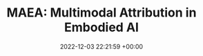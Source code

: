 ---
layout: post
categories: talks
date: 2022-12-03 22:21:59 +00:00
title:  "MAEA: Multimodal Attribution in Embodied AI"
titleurl: https://slideslive.com/38993454/mafea-multimodal-attribution-framework-for-embodied-ai?ref=search-presentations-VIDHI+JAIN
important: ""
highlight: ""
summary:  Presented our work on <a href=https://arxiv.org/abs/2307.13850> Multimodal Attribution in Embodied AI</a> at NeurIPS 2022 at Trustworthy Embodied AI workshop. Watch the talk <a href=https://slideslive.com/38993454/mafea-multimodal-attribution-framework-for-embodied-ai?ref=search-presentations-VIDHI+JAIN>here</a>. 
---